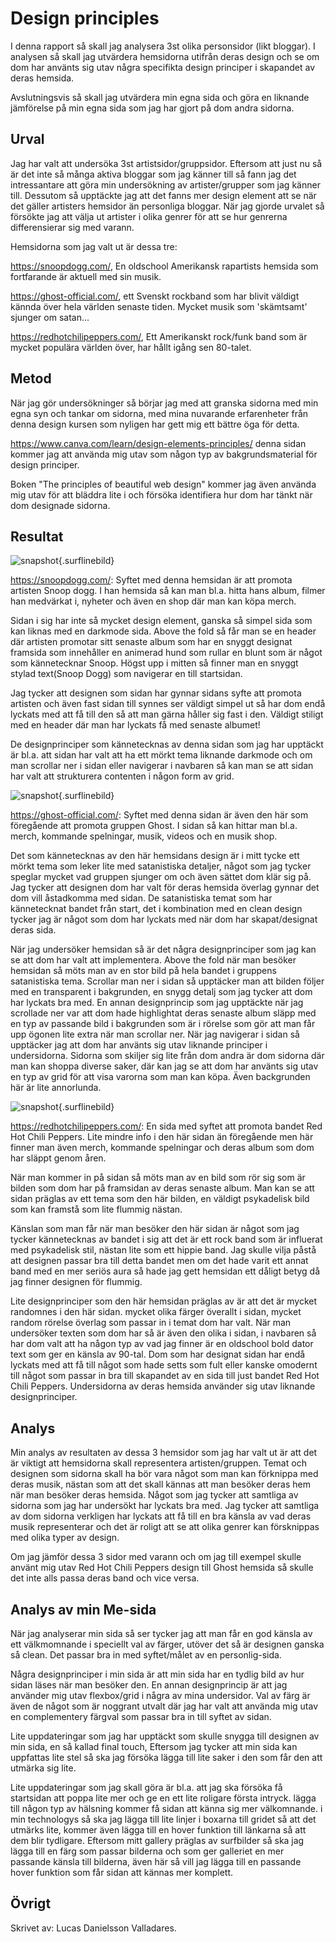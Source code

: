 Design principles
=======================

I denna rapport så skall jag analysera 3st olika personsidor (likt bloggar). I analysen så skall jag utvärdera hemsidorna utifrån deras design och se om dom har använts sig utav några specifikta design principer i skapandet av deras hemsida.

Avslutningsvis så skall jag utvärdera min egna sida och göra en liknande jämförelse på min egna sida som jag har gjort på dom andra sidorna.

Urval
-----------------------

Jag har valt att undersöka 3st artistsidor/gruppsidor. Eftersom att just nu så är det inte så många aktiva bloggar som jag känner till så fann jag det intressantare att göra min undersökning av artister/grupper som jag känner till. Dessutom så upptäckte jag att det fanns mer design element att se när det gäller artisters hemsidor än personliga bloggar. När jag gjorde urvalet så försökte jag att välja ut artister i olika genrer för att se hur genrerna differensierar sig med varann.

Hemsidorna som jag valt ut är dessa tre:

https://snoopdogg.com/, En oldschool Amerikansk rapartists hemsida som fortfarande är aktuell med sin musik.

https://ghost-official.com/, ett Svenskt rockband som har blivit väldigt kännda över hela världen senaste tiden. Mycket musik som 'skämtsamt' sjunger om satan...

https://redhotchilipeppers.com/, Ett Amerikanskt rock/funk band som är mycket populära världen över, har hållt igång sen 80-talet.

Metod
-----------------------

När jag gör undersökninger så börjar jag med att granska sidorna med min egna syn och tankar om sidorna, med mina nuvarande erfarenheter från denna design kursen som nyligen har gett mig ett bättre öga för detta.

https://www.canva.com/learn/design-elements-principles/ denna sidan kommer jag att använda mig utav som någon typ av bakgrundsmaterial för design principer.

Boken "The principles of beautiful web design" kommer jag även använda mig utav för att bläddra lite i och försöka identifiera hur dom har tänkt när dom designade sidorna.

Resultat
-----------------------

![snapshot](%base_url%/image/snoop.jpg "snoopdogg"){.surflinebild}

https://snoopdogg.com/: Syftet med denna hemsidan är att promota artisten Snoop dogg. I han hemsida så kan man bl.a. hitta hans album, filmer han medvärkat i, nyheter och även en shop där man kan köpa merch.

Sidan i sig har inte så mycket design element, ganska så simpel sida som kan liknas med en darkmode sida. Above the fold så får man se en header där artisten promotar sitt senaste album som har en snyggt designat framsida som innehåller en animerad hund som rullar en blunt som är något som kännetecknar Snoop. Högst upp i mitten så finner man en snyggt stylad text(Snoop Dogg) som navigerar en till startsidan.

Jag tycker att designen som sidan har gynnar sidans syfte att promota artisten och även fast sidan till synnes ser väldigt simpel ut så har dom endå lyckats med att få till den så att man gärna håller sig fast i den. Väldigt stiligt med en header där man har lyckats få med senaste albumet!

De designprinciper som kännetecknas av denna sidan som jag har upptäckt är bl.a. att sidan har valt att ha ett mörkt tema liknande darkmode och om man scrollar ner i sidan eller navigerar i navbaren så kan man se att sidan har valt att strukturera contenten i någon form av grid.

![snapshot](%base_url%/image/ghost.jpg "ghost"){.surflinebild}

https://ghost-official.com/: Syftet med denna sidan är även den här som föregående att promota gruppen Ghost. I sidan så kan hittar man bl.a. merch, kommande spelningar, musik, videos och en musik shop.

Det som kännetecknas av den här hemsidans design är i mitt tycke ett mörkt tema som leker lite med satanistiska detaljer, något som jag tycker speglar mycket vad gruppen sjunger om och även sättet dom klär sig på. Jag tycker att designen dom har valt för deras hemsida överlag gynnar det dom vill åstadkomma med sidan. De satanistiska temat som har kännetecknat bandet från start, det i kombination med en clean design tycker jag är något som dom har lyckats med när dom har skapat/designat deras sida.

När jag undersöker hemsidan så är det några designprinciper som jag kan se att dom har valt att implementera. Above the fold när man besöker hemsidan så möts man av en stor bild på hela bandet i gruppens satanistiska tema. Scrollar man ner i sidan så upptäcker man att bilden följer med en transparent i bakgrunden, en snygg detalj som jag tycker att dom har lyckats bra med. En annan designprincip som jag upptäckte när jag scrollade ner var att dom hade highlightat deras senaste album släpp med en typ av passande bild i bakgrunden som är i rörelse som gör att man får upp ögonen lite extra när man scrollar ner. När jag navigerar i sidan så upptäcker jag att dom har använts sig utav liknande principer i undersidorna. Sidorna som skiljer sig lite från dom andra är dom sidorna där man kan shoppa diverse saker, där kan jag se att dom har använts sig utav en typ av grid för att visa varorna som man kan köpa. Även backgrunden här är lite annorlunda.

![snapshot](%base_url%/image/rhcp.jpg "rhcp"){.surflinebild}

https://redhotchilipeppers.com/: En sida med syftet att promota bandet Red Hot Chili Peppers. Lite mindre info i den här sidan än föregående men här finner man även merch, kommande spelningar och deras album som dom har släppt genom åren.

När man kommer in på sidan så möts man av en bild som rör sig som är bilden som dom har på framsidan av deras senaste album. Man kan se att sidan präglas av ett tema som den här bilden, en väldigt psykadelisk bild som kan framstå som lite flummig nästan.

Känslan som man får när man besöker den här sidan är något som jag tycker kännetecknas av bandet i sig att det är ett rock band som är influerat med psykadelisk stil, nästan lite som ett hippie band. Jag skulle vilja påstå att designen passar bra till detta bandet men om det hade varit ett annat band med en mer seriös aura så hade jag gett hemsidan ett dåligt betyg då jag finner designen för flummig.

Lite designprinciper som den här hemsidan präglas av är att det är mycket randomnes i den här sidan. mycket olika färger överallt i sidan, mycket random rörelse överlag som passar in i temat dom har valt. När man undersöker texten som dom har så är även den olika i sidan, i navbaren så har dom valt att ha någon typ av vad jag finner är en oldschool bold dator text som ger en känsla av 90-tal. Dom som har designat sidan har endå lyckats med att få till något som hade setts som fult eller kanske omodernt till något som passar in bra till skapandet av en sida till just bandet Red Hot Chili Peppers. Undersidorna av deras hemsida använder sig utav liknande designprinciper.

Analys
-----------------------

Min analys av resultaten av dessa 3 hemsidor som jag har valt ut är att det är viktigt att hemsidorna skall representera artisten/gruppen. Temat och designen som sidorna skall ha bör vara något som man kan förknippa med deras musik, nästan som att det skall kännas att man besöker deras hem när man besöker deras hemsida. Något som jag tycker att samtliga av sidorna som jag har undersökt har lyckats bra med. Jag tycker att samtliga av dom sidorna verkligen har lyckats att få till en bra känsla av vad deras musik representerar och det är roligt att se att olika genrer kan försknippas med olika typer av design.

Om jag jämför dessa 3 sidor med varann och om jag till exempel skulle använt mig utav Red Hot Chili Peppers design till Ghost hemsida så skulle det inte alls passa deras band och vice versa.

Analys av min Me-sida
-----------------------

När jag analyserar min sida så ser tycker jag att man får en god känsla av ett välkmomnande i speciellt val av färger, utöver det så är designen ganska så clean. Det passar bra in med syftet/målet av en personlig-sida.

Några designprinciper i min sida är att min sida har en tydlig bild av hur sidan läses när man besöker den. En annan designprincip är att jag använder mig utav flexbox/grid i några av mina undersidor. Val av färg är även de något som är noggrant utvalt där jag har valt att använda mig utav en complementery färgval som passar bra in till syftet av sidan.

Lite uppdateringar som jag har upptäckt som skulle snygga till designen av min sida, en så kallad final touch, Eftersom jag tycker att min sida kan uppfattas lite stel så ska jag försöka lägga till lite saker i den som får den att utmärka sig lite.

Lite uppdateringar som jag skall göra är bl.a. att jag ska försöka få startsidan att poppa lite mer och ge en ett lite roligare första intryck. lägga till någon typ av hälsning kommer få sidan att känna sig mer välkomnande. i min technologys så ska jag lägga till lite linjer i boxarna till gridet så att det utmärks lite, kommer även lägga till en hover funktion till länkarna så att dem blir tydligare. Eftersom mitt gallery präglas av surfbilder så ska jag lägga till en färg som passar bilderna och som ger galleriet en mer passande känsla till bilderna, även här så vill jag lägga till en passande hover funktion som får sidan att kännas mer komplett.

Övrigt
-----------------------

Skrivet av: Lucas Danielsson Valladares.